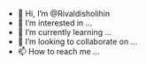 - 👋 Hi, I’m @Rivaldisholihin
- 👀 I’m interested in ...
- 🌱 I’m currently learning ...
- 💞️ I’m looking to collaborate on ...
- 📫 How to reach me ...

<!---
Rivaldisholihin/Rivaldisholihin is a ✨ special ✨ repository because its `README.md` (this file) appears on your GitHub profile.
You can click the Preview link to take a look at your changes.
--->
